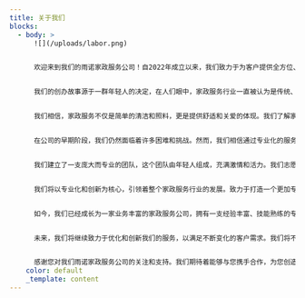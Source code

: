 ```yaml
---
title: 关于我们
blocks:
  - body: >
      ![](/uploads/labor.png)


      欢迎来到我们的雨诺家政服务公司！自2022年成立以来，我们致力于为客户提供全方位、高品质的家庭服务。我们深知家庭对每个人的重要性，因此我们始终坚持着为客户创造一个舒适、干净、有序的家居环境的使命。


      我们的创办故事源于一群年轻人的决定，在人们眼中，家政服务行业一直被认为是传统、辛苦而且缺乏收费透明的行业。然而，我们希望改变人们的这种看法，并用自己的努力和热情为家政服务行业树立不同的风气。


      我们相信，家政服务不仅是简单的清洁和照料，更是提供舒适和关爱的体现。我们了解家庭的重要性，明白家庭成员对于一个稳定、幸福生活的渴望。因此，我们投身于这个行业，希望通过自己的工作为更多的家庭带去舒适、温馨的居住环境。


      在公司的早期阶段，我们仍然面临着许多困难和挑战。然而，我们相信通过专业化的服务和创新的经营理念，可以改变家政服务行业的现状。我们投入了大量的精力和时间，不断学习和提升自己的技能，以更好地满足客户的需求。


      我们建立了一支庞大而专业的团队，这个团队由年轻人组成，充满激情和活力。我们志愿参加培训课程，学习最新的家务技术和服务理念，力求为客户提供最优质的服务。我们不仅关注清洁和照料工作，还注重与客户之间的交流和理解，以确保每一次服务都能超越客户的期望。


      我们将以专业化和创新为核心，引领着整个家政服务行业的发展。致力于打造一个更加专业、高效的工作环境。我们正在不断拓宽自己的经营范围，提供更多样化的服务，满足不同客户的需求。


      如今，我们已经成长为一家业务丰富的家政服务公司，拥有一支经验丰富、技能熟练的专业团队。我们以客户的满意为最高追求，注重个性化定制服务，为每个家庭提供量身打造的解决方案。我们深感荣幸，能够为越来越多的家庭提供出色的家政服务，并为他们创造更美好、更轻松的家庭生活。


      未来，我们将继续致力于优化和创新我们的服务，以满足不断变化的客户需求。我们将不断引入先进的技术和设备，以提高工作效率和质量。同时，我们也将继续注重员工的培训和发展，打造更强大、更专业的团队。


      感谢您对我们雨诺家政服务公司的关注和支持。我们期待着能够与您携手合作，为您创造一个舒适、温馨的家！
    color: default
    _template: content
---
```




